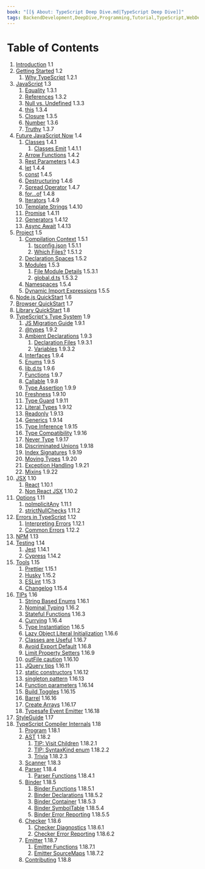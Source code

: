 ```yaml
---
book: "[[§ About꞉ TypeScript Deep Dive.md|TypeScript Deep Dive]]"
tags: BackendDevelopment,DeepDive,Programming,Tutorial,TypeScript,WebDevelopment
---
```


# Table of Contents

1. [Introduction](Introduction.md) 1.1
2. [Getting Started](Getting%20Started.md) 1.2
    1. [Why TypeScript](Why%20TypeScript.md) 1.2.1
3. [JavaScript](JavaScript.md) 1.3
    1. [Equality](Equality.md) 1.3.1
    2. [References](References.md) 1.3.2
    3. [Null vs. Undefined](Null%20vs.%20Undefined.md) 1.3.3
    4. [this](this.md) 1.3.4
    5. [Closure](Closure.md) 1.3.5
    6. [Number](Number.md) 1.3.6
    7. [Truthy](Truthy.md) 1.3.7
4. [Future JavaScript Now](Future%20JavaScript%20Now.md) 1.4
    1. [Classes](Classes.md) 1.4.1
        1. [Classes Emit](Classes%20Emit.md) 1.4.1.1
    2. [Arrow Functions](Arrow%20Functions.md) 1.4.2
    3. [Rest Parameters](Rest%20Parameters.md) 1.4.3
    4. [let](let.md) 1.4.4
    5. [const](const.md) 1.4.5
    6. [Destructuring](Destructuring.md) 1.4.6
    7. [Spread Operator](Spread%20Operator.md) 1.4.7
    8. [for...of](for...of.md) 1.4.8
    9. [Iterators](Iterators.md) 1.4.9
    10. [Template Strings](Template%20Strings.md) 1.4.10
    11. [Promise](Promise.md) 1.4.11
    12. [Generators](Generators.md) 1.4.12
    13. [Async Await](Async%20Await.md) 1.4.13
5. [Project](Project.md) 1.5
    1. [Compilation Context](Compilation%20Context.md) 1.5.1
        1. [tsconfig.json](tsconfig.json.md) 1.5.1.1
        2. [Which Files?](Which%20Files❓.md) 1.5.1.2
    2. [Declaration Spaces](Declaration%20Spaces.md) 1.5.2
    3. [Modules](Modules.md) 1.5.3
        1. [File Module Details](File%20Module%20Details.md) 1.5.3.1
        2. [global.d.ts](global.d.ts.md) 1.5.3.2
    4. [Namespaces](Namespaces.md) 1.5.4
    5. [Dynamic Import Expressions](Dynamic%20Import%20Expressions.md) 1.5.5
6. [Node.js QuickStart](Node.js%20QuickStart.md) 1.6
7. [Browser QuickStart](Browser%20QuickStart.md) 1.7
8. [Library QuickStart](Library%20QuickStart.md) 1.8
9. [TypeScript's Type System](TypeScript's%20Type%20System.md) 1.9
    1. [JS Migration Guide](JS%20Migration%20Guide.md) 1.9.1
    2. [@types](%40types.html) 1.9.2
    3. [Ambient Declarations](Ambient%20Declarations.md) 1.9.3
        1. [Declaration Files](Declaration%20Files.md) 1.9.3.1
        2. [Variables](Variables.md) 1.9.3.2
    4. [Interfaces](Interfaces.md) 1.9.4
    5. [Enums](Enums.md) 1.9.5
    6. [lib.d.ts](lib.d.ts.md) 1.9.6
    7. [Functions](Functions.md) 1.9.7
    8. [Callable](Callable.md) 1.9.8
    9. [Type Assertion](Type%20Assertion.md) 1.9.9
    10. [Freshness](Freshness.md) 1.9.10
    11. [Type Guard](Type%20Guard.md) 1.9.11
    12. [Literal Types](Literal%20Types.md) 1.9.12
    13. [Readonly](Readonly.md) 1.9.13
    14. [Generics](Generics.md) 1.9.14
    15. [Type Inference](Type%20Inference.md) 1.9.15
    16. [Type Compatibility](Type%20Compatibility.md) 1.9.16
    17. [Never Type](Never%20Type.md) 1.9.17
    18. [Discriminated Unions](Discriminated%20Unions.md) 1.9.18
    19. [Index Signatures](Index%20Signatures.md) 1.9.19
    20. [Moving Types](Moving%20Types.md) 1.9.20
    21. [Exception Handling](Exception%20Handling.md) 1.9.21
    22. [Mixins](Mixins.md) 1.9.22
10. [JSX](JSX.md) 1.10
    1. [React](React.md) 1.10.1
    2. [Non React JSX](Non%20React%20JSX.md) 1.10.2
11. [Options](Options.md) 1.11
    1. [noImplicitAny](noImplicitAny.md) 1.11.1
    2. [strictNullChecks](strictNullChecks.md) 1.11.2
12. [Errors in TypeScript](Errors%20in%20TypeScript.md) 1.12
    1. [Interpreting Errors](Interpreting%20Errors.md) 1.12.1
    2. [Common Errors](Common%20Errors.md) 1.12.2
13. [NPM](NPM.md) 1.13
14. [Testing](Testing.md) 1.14
    1. [Jest](Jest.md) 1.14.1
    2. [Cypress](Cypress.md) 1.14.2
15. [Tools](Tools.md) 1.15
    1. [Prettier](Prettier.md) 1.15.1
    2. [Husky](Husky.md) 1.15.2
    3. [ESLint](ESLint.md) 1.15.3
    4. [Changelog](Changelog.md) 1.15.4
16. [TIPs](TIPs.md) 1.16
    1. [String Based Enums](String%20Based%20Enums.md) 1.16.1
    2. [Nominal Typing](Nominal%20Typing.md) 1.16.2
    3. [Stateful Functions](Stateful%20Functions.md) 1.16.3
    4. [Currying](Currying.md) 1.16.4
    5. [Type Instantiation](Type%20Instantiation.md) 1.16.5
    6. [Lazy Object Literal Initialization](Lazy%20Object%20Literal%20Initialization.md) 1.16.6
    7. [Classes are Useful](Classes%20are%20Useful.md) 1.16.7
    8. [Avoid Export Default](Avoid%20Export%20Default.md) 1.16.8
    9. [Limit Property Setters](Limit%20Property%20Setters.md) 1.16.9
    10. [outFile caution](outFile%20caution.md) 1.16.10
    11. [JQuery tips](JQuery%20tips.md) 1.16.11
    12. [static constructors](static%20constructors.md) 1.16.12
    13. [singleton pattern](singleton%20pattern.md) 1.16.13
    14. [Function parameters](Function%20parameters.md) 1.16.14
    15. [Build Toggles](Build%20Toggles.md) 1.16.15
    16. [Barrel](Barrel.md) 1.16.16
    17. [Create Arrays](Create%20Arrays.md) 1.16.17
    18. [Typesafe Event Emitter](Typesafe%20Event%20Emitter.md) 1.16.18
17. [StyleGuide](StyleGuide.md) 1.17
18. [TypeScript Compiler Internals](TypeScript%20Compiler%20Internals.md) 1.18
    1. [Program](Program.md) 1.18.1
    2. [AST](AST.md) 1.18.2
        1. [TIP: Visit Children](TIP꞉%20Visit%20Children.md) 1.18.2.1
        2. [TIP: SyntaxKind enum](TIP꞉%20SyntaxKind%20enum.md) 1.18.2.2
        3. [Trivia](Trivia.md) 1.18.2.3
    3. [Scanner](Scanner.md) 1.18.3
    4. [Parser](Parser.md) 1.18.4
        1. [Parser Functions](Parser%20Functions.md) 1.18.4.1
    5. [Binder](Binder.md) 1.18.5
        1. [Binder Functions](Binder%20Functions.md) 1.18.5.1
        2. [Binder Declarations](Binder%20Declarations.md) 1.18.5.2
        3. [Binder Container](Binder%20Container.md) 1.18.5.3
        4. [Binder SymbolTable](Binder%20SymbolTable.md) 1.18.5.4
        5. [Binder Error Reporting](Binder%20Error%20Reporting.md) 1.18.5.5
    6. [Checker](Checker.md) 1.18.6
        1. [Checker Diagnostics](Checker%20Diagnostics.md) 1.18.6.1
        2. [Checker Error Reporting](Checker%20Error%20Reporting.md) 1.18.6.2
    7. [Emitter](Emitter.md) 1.18.7
        1. [Emitter Functions](Emitter%20Functions.md) 1.18.7.1
        2. [Emitter SourceMaps](Emitter%20SourceMaps.md) 1.18.7.2
    8. [Contributing](Contributing.md) 1.18.8